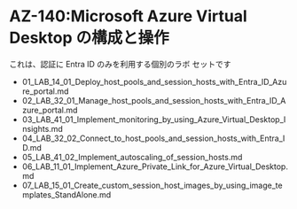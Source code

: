 # AZ-140:Microsoft Azure Virtual Desktop の構成と操作

これは、認証に Entra ID のみを利用する個別のラボ セットです

   - 01_LAB_14_01_Deploy_host_pools_and_session_hosts_with_Entra_ID_Azure_portal.md
   - 02_LAB_32_01_Manage_host_pools_and_session_hosts_with_Entra_ID_Azure_portal.md
   - 03_LAB_41_01_Implement_monitoring_by_using_Azure_Virtual_Desktop_Insights.md
   - 04_LAB_32_02_Connect_to_host_pools_and_session_hosts_with_Entra_ID.md
   - 05_LAB_41_02_Implement_autoscaling_of_session_hosts.md
   - 06_LAB_11_01_Implement_Azure_Private_Link_for_Azure_Virtual_Desktop.md
   - 07_LAB_15_01_Create_custom_session_host_images_by_using_image_templates_StandAlone.md